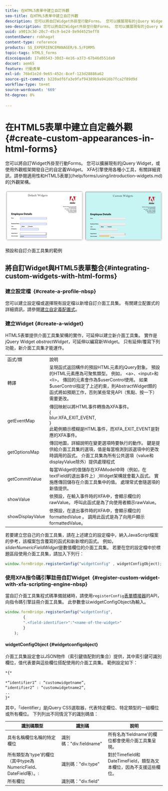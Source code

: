```yaml
---
title: 在HTML5表單中建立自訂外觀
seo-title: 在HTML5表單中建立自訂外觀
description: 您可以將自訂Widget外掛至行動Forms。 您可以擴展現有的jQuery Widget，或開發您自己的自訂Widget。
seo-description: 您可以將自訂Widget外掛至行動Forms。 您可以擴展現有的jQuery Widget，或開發您自己的自訂Widget。
uuid: a9013c3d-20c7-45c9-be24-8e9d4525eff8
contentOwner: robhagat
content-type: reference
products: SG_EXPERIENCEMANAGER/6.5/FORMS
topic-tags: hTML5_forms
discoiquuid: 17a86543-30d3-4e16-a373-67b46d551da9
docset: aem65
feature: 行動表單
exl-id: 76bd1e2d-9e65-452c-8cef-123d28886a62
source-git-commit: b220adf6fa3e9faf94389b9a9416b7fca2f89d9d
workflow-type: tm+mt
source-wordcount: '669'
ht-degree: 0%

---
```


# 在HTML5表單中建立自定義外觀{#create-custom-appearances-in-html-forms}

您可以將自訂Widget外掛至行動Forms。 您可以擴展現有的jQuery Widget，或使用外觀框架開發自己的自定義Widget。 XFA引擎使用各種小工具，有關詳細資訊，請參閱適用性和HTML5表單](/help/forms/using/introduction-widgets.md)的[外觀架構。

![預設和自訂介面工具集的範例](assets/custom-widgets.jpg)

預設和自訂介面工具集的範例

## 將自訂Widget與HTML5表單整合{#integrating-custom-widgets-with-html-forms}

### 建立設定檔  {#create-a-profile-nbsp}

您可以建立設定檔或選擇現有設定檔以新增自訂介面工具集。 有關建立配置式的詳細資訊，請參閱[建立自定義配置式](/help/forms/using/custom-profile.md)。

### 建立Widget {#create-a-widget}

HTML5表單提供介面工具集架構的實作，可延伸以建立新介面工具集。 實作是jQuery Widget *abstractWidget*，可延伸以編寫新Widget。 只有延伸/覆寫下列功能，新介面工具集才能運作。

<table>
 <tbody>
  <tr>
   <td>函式/類</td>
   <td>說明</td>
  </tr>
  <tr>
   <td>轉譯</td>
   <td>呈現函式返回構件的預設HTML元素的jQuery對象。 預設的HTML元素應為可聚焦類型。 例如， &lt;a&gt;、&lt;input&gt;和&lt;li&gt;。 傳回的元素會作為$userControl使用。 如果$userControl指定了上述約束，則AbstractWidget類的函式將如預期工作，否則某些常見API（焦點、按一下）需要更改。 </td>
  </tr>
  <tr>
   <td>getEventMap</td>
   <td>傳回映射以將HTML事件轉換為XFA事件。 <br /> {<br /> blur:XFA_EXIT_EVENT,<br /> }<br /> 此範例顯示模糊是HTML事件，而XFA_EXIT_EVENT是對應的XFA事件。 </td>
  </tr>
  <tr>
   <td>getOptionsMap</td>
   <td>傳回地圖，詳細說明在變更選項時要執行的動作。 鍵是提供給介面工具集的選項，值是每當檢測到該選項中的更改時調用的函式。 介面工具集為所有公共選項（value和displayValue除外）提供處理程式</td>
  </tr>
  <tr>
   <td>getCommitValue</td>
   <td>每當Widget的值儲存在XFAModel中時（例如，在textField的退出事件上）,Widget架構就會載入函式。 實施應傳回儲存在介面工具集中的值。 處理常式會隨選項的新值提供。</td>
  </tr>
  <tr>
   <td>showValue</td>
   <td>依預設，在輸入事件時的XFA中，會顯示欄位的rawValue。 呼叫此函式是為了向使用者顯示rawValue。 </td>
  </tr>
  <tr>
   <td>showDisplayValue</td>
   <td>依預設，在退出事件時的XFA中，會顯示欄位的formattedValue 。 調用此函式是為了向用戶顯示formattedValue。 </td>
  </tr>
 </tbody>
</table>

若要建立您自己的介面工具集，請在上述建立的設定檔中，納入JavaScript檔案的參考，該檔案包含覆寫的函式和新新增的函式。 例如， *sliderNumericFieldWidget*&#x200B;是數值欄位的介面工具集。 若要在您的設定檔中於標題區段使用介面工具集，請加入下列行：

```javascript
window.formBridge.registerConfig("widgetConfig" , widgetConfigObject);
```

### 使用XFA指令碼引擎註冊自訂Widget  {#register-custom-widget-with-xfa-scripting-engine-nbsp}

當自訂介面工具集程式碼準備就緒時，請使用`registerConfig`[表單橋接器](/help/forms/using/form-bridge-apis.md)的API，向指令碼引擎註冊介面工具集。 此參數會以widgetConfigObject為輸入。

```javascript
window.formBridge.registerConfig("widgetConfig",
        {
        ".<field-identifier>":"<name-of-the-widget>"
        }
    );
```

#### widgetConfigObject {#widgetconfigobject}

介面工具集設定會以JSON物件（索引鍵值配對的集合）提供，其中索引鍵可識別欄位，值代表要與這些欄位搭配使用的介面工具集。 範例設定如下：

```
*{*

*“identifier1” : “customwidgetname”,
“identifier2” : “customwidgetname2”,
..
}*
```

其中，「identifier」是jQuery CSS選取器，代表特定欄位、特定類型的一組欄位或所有欄位。 下列列出不同情況下的識別碼值：

| 識別碼類型 | 識別碼 | 說明 |
|---|---|---|
| 具有名稱欄位名稱的特定欄位 | 識別碼：&quot;div.fieldname&quot; | 所有名為&#39;fieldname&#39;的欄位都會使用介面工具集呈現。 |
| 所有類型為&#39;type&#39;的欄位（其中type為NumericField、DateField等）。: | 識別碼：&quot;div.type&quot; | 對於Timefield和DateTimeField，類型為文本欄位，因為不支援這些欄位。 |
| 所有欄位 | 識別碼：&quot;div.field&quot; |  |
